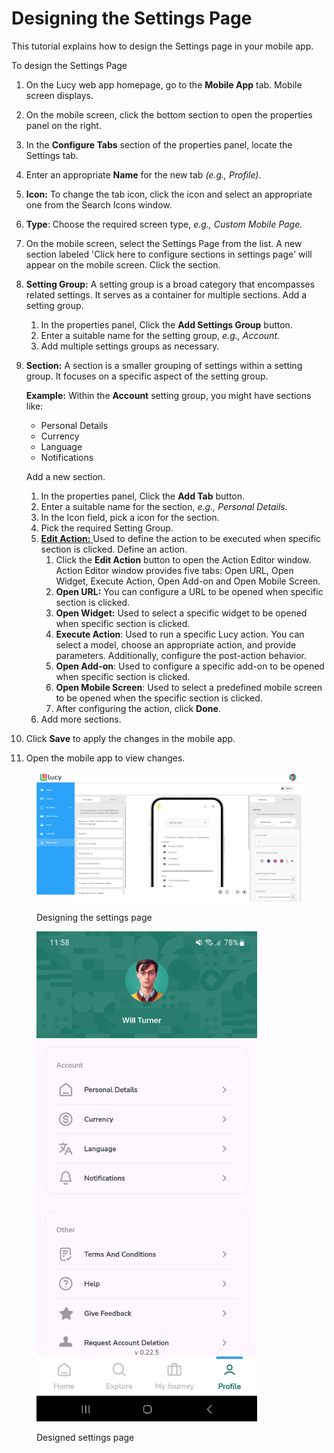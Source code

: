 # Designing the Settings Page

This tutorial explains how to design the Settings page in your mobile app.

To design the Settings Page

1. On the Lucy web app homepage, go to the **Mobile App** tab. Mobile screen displays.
2. On the mobile screen, click the bottom section to open the properties panel on the right.
3. In the **Configure Tabs** section of the properties panel, locate the Settings tab.
4. Enter an appropriate **Name** for the new tab _(e.g., Profile)_.
5. **Icon:** To change the tab icon, click the icon and select an appropriate one from the Search Icons window.
6. **Type**: Choose the required screen type, _e.g., Custom Mobile Page._
7. On the mobile screen, select the Settings Page from the list. A new section labeled 'Click here to configure sections in settings page' will appear on the mobile screen. Click the section.
8. **Setting Group:** A setting group is a broad category that encompasses related settings. It serves as a container for multiple sections. Add a setting group.
   1. In the properties panel, Click the **Add Settings Group** button.
   2. Enter a suitable name for the setting group, _e.g., Account._
   3. Add multiple settings groups as necessary.
9.  **Section:** A section is a smaller grouping of settings within a setting group. It focuses on a specific aspect of the setting group.&#x20;

    **Example:** Within the **Account** setting group, you might have sections like:

    * Personal Details
    * Currency
    * Language
    * Notifications

    Add a new section.

    1. In the properties panel, Click the **Add Tab** button.
    2. Enter a suitable name for the section, _e.g., Personal Details._
    3. In the Icon field, pick a icon for the section.
    4. Pick the required Setting Group.
    5. [**Edit Action:** ](handling-button-click-events.md)Used to define the action to be executed when specific section is clicked. Define an action.
       1. Click the **Edit Action** button to open the Action Editor window. Action Editor window provides five tabs: Open URL, Open Widget, Execute Action, Open Add-on and Open Mobile Screen.
       2. **Open URL:** You can configure a URL to be opened when specific section is clicked.
       3. **Open Widget:** Used to select a specific widget to be opened when specific section is clicked.
       4. **Execute Action**: Used to run a specific Lucy action. You can select a model, choose an appropriate action, and provide parameters. Additionally, configure the post-action behavior.
       5. **Open Add-on**: Used to configure a specific add-on to be opened when specific section is clicked.
       6. **Open Mobile Screen**: Used to select a predefined mobile screen to be opened when the specific section is clicked.
       7. After configuring the action, click **Done**.
    6. Add more sections.
10. Click **Save** to apply the changes in the mobile app.
11. Open the mobile app to view changes.

<figure><img src="../../.gitbook/assets/Creating Settings page_1-1.png" alt=""><figcaption><p>Designing the settings page</p></figcaption></figure>

<figure><img src="../../.gitbook/assets/Settings Page_1.png" alt="" width="353"><figcaption><p>Designed settings page</p></figcaption></figure>
